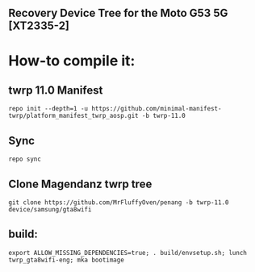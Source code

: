 ## Recovery Device Tree for the Moto G53 5G [XT2335-2]

# How-to compile it:

## twrp 11.0 Manifest
    repo init --depth=1 -u https://github.com/minimal-manifest-twrp/platform_manifest_twrp_aosp.git -b twrp-11.0
## Sync
    repo sync
## Clone Magendanz twrp tree
    git clone https://github.com/MrFluffyOven/penang -b twrp-11.0 device/samsung/gta8wifi
## build:
    export ALLOW_MISSING_DEPENDENCIES=true; . build/envsetup.sh; lunch twrp_gta8wifi-eng; mka bootimage
